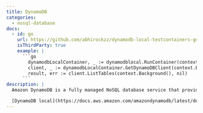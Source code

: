 ```yaml
---
title: DynamoDB
categories:
  - nosql-database
docs:
  - id: go
    url: https://github.com/abhirockzz/dynamodb-local-testcontainers-go
    isThirdParty: true
    example: |
      ```go
        dynamodbLocalContainer, _ := dynamodblocal.RunContainer(context.Background())
        client, _ := dynamodbLocalContainer.GetDynamoDBClient(context.Background())
        result, err := client.ListTables(context.Background(), nil)
      ```
description: |
  Amazon DynamoDB is a fully managed NoSQL database service that provides fast and predictable performance with seamless scalability. 

  [DynamoDB local](https://docs.aws.amazon.com/amazondynamodb/latest/developerguide/DynamoDBLocal.html) is the downloadable version of Amazon DynamoDB that can be used to develop and test applications without accessing the DynamoDB web service. You can [run DynamoDB locally on your computer](https://docs.aws.amazon.com/amazondynamodb/latest/developerguide/DynamoDBLocal.DownloadingAndRunning.html) in multiple ways, including a Docker container.
---
```

